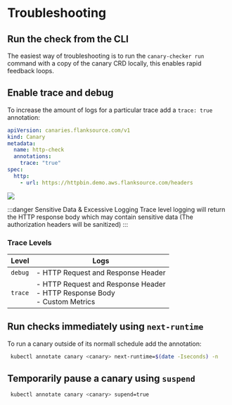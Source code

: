 # Troubleshooting

## Run the check from the CLI

   The easiest way of troubleshooting is to run the `canary-checker run` command with a copy of the canary CRD locally, this enables rapid feedback loops.

## Enable trace and debug

  To increase the amount of logs for a particular trace add a `trace: true` annotation:

  ```yaml trace.yaml
  apiVersion: canaries.flanksource.com/v1
  kind: Canary
  metadata:
    name: http-check
    annotations:
      trace: "true"
  spec:
    http:
      - url: https://httpbin.demo.aws.flanksource.com/headers
  ```

  ![](/img/trace-screenshot.png)

  :::danger Sensitive Data & Excessive Logging
  Trace level logging will return the HTTP response body which may contain sensitive data (The authorization headers will be sanitized)
  :::

### Trace Levels

| Level   | Logs                                                         |
| ------- | ------------------------------------------------------------ |
| `debug` | - HTTP Request and Response Header                           |
| `trace` | - HTTP Request and Response Header <br/>- HTTP Response Body <br />- Custom Metrics |


## Run checks immediately using `next-runtime`

To run a canary outside of its normall schedule add the annotation:

```bash
 kubectl annotate canary <canary> next-runtime=$(date -Iseconds) -n
 ```

## Temporarily pause a canary using `suspend`

```bash
 kubectl annotate canary <canary> supend=true
 ```

